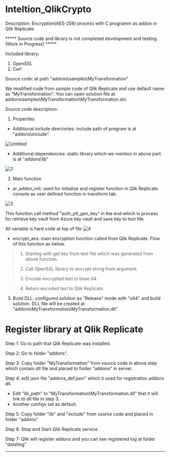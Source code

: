 # Inteltion_QlikCrypto

Description: Encryption(AES-256) process with C programm as addon in Qlik Replicate.

***** Source code and library is not completed development and testing. (Work in Progress) *****

Included library: 
1. OpenSSL
2. Curl

Source code: at path "addons\samples\MyTransformation"

We modified code from sample code of Qlik Replicate and use default name as "MyTransformation". You can open solution file at addons\samples\MyTransformation\MyTransformation.sln.

Source code description:

1. Properties
- Additional include directories: include path of program is at "addons\include"

![Untitled](https://user-images.githubusercontent.com/54891949/128844489-7f92db5d-9192-48e2-9eba-5d11ccad6cbe.jpg)

- Additional dependencies: static library which we mention in above part is at "addons\lib"

![2](https://user-images.githubusercontent.com/54891949/128844510-870a8bf8-78c1-49b0-8565-8e213a8a39b5.jpg)

2. Main function
- ar_addon_init: used for initialize and register function in Qlik Replicate console as user defined function in transform tab.

![3](https://user-images.githubusercontent.com/54891949/128846351-b38f0170-7b93-48ca-8ba0-bcd77893d6cb.jpg)

This function call method "auth_plt_gen_key" in the end which is process for retrieve key vault from Azure key vault and save key to text file.

All variable is hard code at top of file
![4](https://user-images.githubusercontent.com/54891949/128846416-27e24581-c95d-4cf4-ab79-a3e7f89dba53.jpg)


- encrypt_aes: main encryption function called from Qlik Replicate. Flow of this function as below.
> 1) Starting with get key from text file which was generated from above function.

> 2) Call OpenSSL library to encrypt string from argument.

> 3) Encode encrypted text to base 64.

> 4) Return encoded text to Qlik Replicate.

3. Build DLL: configured solution as "Release" mode with "x64" and build solution. DLL file will be created at "addons\MyTransformation\MyTransformation.dll"



# Register library at Qlik Replicate

Step 1: Go to path that Qlik Replicate was installed.

Step 2: Go to folder "addons".

Step 3: Copy folder "MyTransformation" from source code in above step which contain dll file and placed to folder "addons" in server.

Step 4: edit json file "addons_def.json" which it used for registration addons dll.
- Edit "lib_path" to "MyTransformation\\MyTransformation.dll" that it will link to dll file in step 3.
- Another configs set as default.

Step 5: Copy folder "lib" and "include" from source code and placed in folder "addons"

Step 6: Stop and Start Qlik Replicate service

Step 7: Qlik will register addons and you can see registered log at folder "data\log"


------

